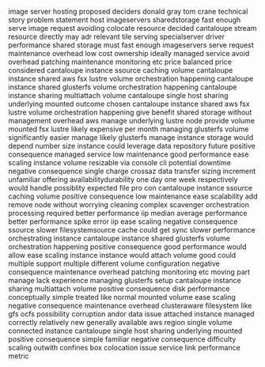 image server hosting proposed deciders donald gray tom crane technical story problem statement host imageservers sharedstorage fast enough serve image request avoiding colocate resource decided cantaloupe stream resource directly may adr relevant tile serving specialserver driver performance shared storage must fast enough imageservers serve request maintenance overhead low cost ownership ideally managed service avoid overhead patching maintenance monitoring etc price balanced price considered cantaloupe instance ssource caching volume cantaloupe instance shared aws fsx lustre volume orchestration happening cantaloupe instance shared glusterfs volume orchestration happening cantaloupe instance sharing multiattach volume cantaloupe single host sharing underlying mounted outcome chosen cantaloupe instance shared aws fsx lustre volume orchestration happening give benefit shared storage without management overhead aws manage underlying lustre node provide volume mounted fsx lustre likely expensive per month managing glusterfs volume significantly easier manage likely glusterfs manage instance storage would depend number size instance could leverage data repository future positive consequence managed service low maintenance good performance ease scaling instance volume resizable via console cli potential downtime negative consequence single charge crossaz data transfer sizing increment unfamiliar offering availabilitydurability one day one week respectively would handle possiblity expected file pro con cantaloupe instance ssource caching volume positive consequence low maintenance ease scalability add remove node without worrying cleaning complex scavenger orchestration processing required better performance iip median average performance better performance spike error iip ease scaling negative consequence ssource slower filesystemsource cache could get sync slower performance orchestrating instance cantaloupe instance shared glusterfs volume orchestration happening positive consequence good performance would allow ease scaling instance instance would attach volume good could multiple support multiple different volume configuration negative consequence maintenance overhead patching monitoring etc moving part manage lack experience managing glusterfs setup cantaloupe instance sharing multiattach volume positive consequence disk performance conceptually simple treated like normal mounted volume ease scaling negative consequence maintenance overhead clusteraware filesystem like gfs ocfs possibility corruption andor data issue attached instance managed correctly relatively new generally available aws region single volume connected instance cantaloupe single host sharing underlying mounted positive consequence simple familiar negative consequence difficulty scaling outwith confines box colocation issue service link performance metric